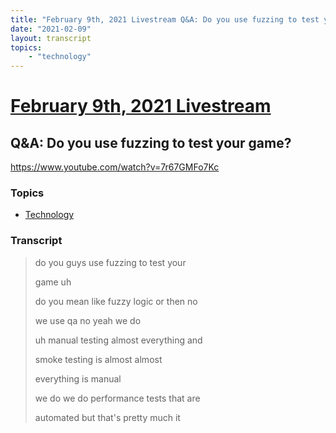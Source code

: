 ```yaml
---
title: "February 9th, 2021 Livestream Q&A: Do you use fuzzing to test your game?"
date: "2021-02-09"
layout: transcript
topics:
    - "technology"
---
```

# [February 9th, 2021 Livestream](../2021-02-09.md)
## Q&A: Do you use fuzzing to test your game?
https://www.youtube.com/watch?v=7r67GMFo7Kc

### Topics
* [Technology](../topics/technology.md)

### Transcript

> do you guys use fuzzing to test your
>
> game uh
>
> do you mean like fuzzy logic or then no
>
> we use qa no yeah we do
>
> uh manual testing almost everything and
>
> smoke testing is almost almost
>
> everything is manual
>
> we do we do performance tests that are
>
> automated but that's pretty much it
